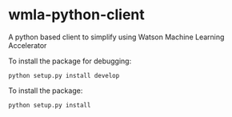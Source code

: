 # wmla-python-client
A python based client to simplify using Watson Machine Learning Accelerator 

To install the package for debugging:

```
python setup.py install develop
```

To install the package:

```
python setup.py install
```
